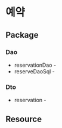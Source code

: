 # 예약

## Package

### Dao
  * reservationDao - 
  * reserveDaoSql - 

### Dto
  * reservation - 


## Resource
  

